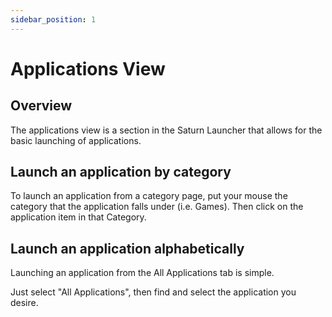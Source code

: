 ```yaml
---
sidebar_position: 1
---
```


# Applications View


## Overview

The applications view is a section in the Saturn Launcher that allows for the basic launching of applications.


## Launch an application by category

To launch an application from a category page,
put your mouse the category that the application falls under (i.e. Games).
Then click on the application item in that Category.

## Launch an application alphabetically

Launching an application from the All Applications tab is simple.

Just select "All Applications", then find and select the application you
desire.

